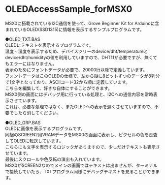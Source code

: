 # OLEDAccessSample_forMSX0
MSX0に搭載されているI2C通信を使って、Grove Beginner Kit for Arduinoに含まれているOLED(SSD1315)に情報を表示するサンプルプログラムです。

●OLED_TXT.BAS  
OLEDにテキストを表示するプログラムです。  
温度・湿度を表示するため、デバイスツリーのdevice/dht/temperatureとdevice/dht/humidityの値を利用していますので、DHT11が必要ですが、無くてもエラーにはなりません。  
表示のためにフォントデータが必要で、20000行以降で定義しています。  
フォントデータはこのOLEDの仕様で、左から縦に8ビットずつのデータが8列分で1文字となっており、ASCIIコード32から順に定義しています。  
こちらを編集して、好きな自体にすることができます。  
MSX0側の画面にはデバッグ用に行っている処理と、I2Cへの通信内容を常時表示させています。  
これは、必要な処理ではなく、またOLEDへの表示を遅くさせていますので、不要でしたら消してください。  

●OLED_GRP.BAS  
OLEDに画像を表示するプログラムです。  
同梱のSCREEN2用VRAMデータをMSX0の画面に表示し、ピクセルの色を走査してOLEDに転送しています。  
こちらにも文字を表示するロジックがありますので、少しだけテキストも表示させています。  
最後にスクロールや色反転の演出も入れています。  
MSX0がSCREEN2なのでメインの画面ではテキストは出ませんが、ターミナルで接続していたら、TXTプログラム同様にデバッグテキストを見ることができます。  

